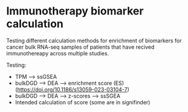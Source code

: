 # Immunotherapy biomarker calculation 

Testing different calculation methods for enrichment of biomarkers for cancer bulk RNA-seq samples of patients that have recived immunothereapy across multiple studies. 

Testing:
- TPM --> ssGSEA 
- bulkDGD --> DEA --> enrichment score (ES) (https://doi.org/10.1186/s13059-023-03104-7)
- bulkDGD --> DEA --> z-scores --> ssSGEA
- Intended calculation of score (some are in signifinder)
  

  
